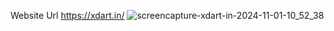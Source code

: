 
Website Url
https://xdart.in/
![screencapture-xdart-in-2024-11-01-10_52_38](https://github.com/user-attachments/assets/639a4581-73a9-4538-a362-8938ad3a0b16)
